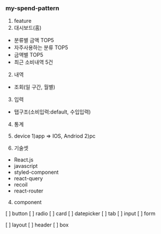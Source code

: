 ### my-spend-pattern

1. feature
1. 대시보드(홈)

- 분류별 금액 TOP5
- 자주사용하는 분류 TOP5
- 금액별 TOP5
- 최근 소비내역 5건

2.  내역

- 조회(일 구간, 월별)

3.  입력

- 탭구조(소비입력:default, 수입입력)

4. 통계

5. device
   1)app => IOS, Andriod
   2)pc

6. 기술셋

- React.js
- javascript
- styled-component
- react-query
- recoil
- react-router

4. component

[ ] button
[ ] radio
[ ] card
[ ] datepicker
[ ] tab
[ ] input
[ ] form

[ ] layout
[ ] header
[ ] box
